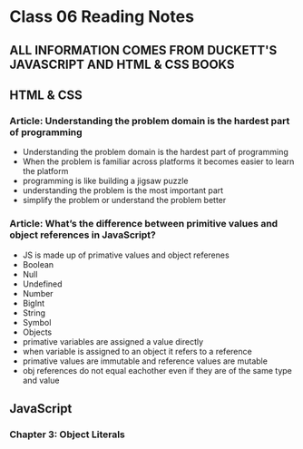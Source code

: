 # Class 06 Reading Notes

## ALL INFORMATION COMES FROM DUCKETT'S JAVASCRIPT AND HTML & CSS BOOKS

## HTML & CSS

### Article: Understanding the problem domain is the hardest part of programming

- Understanding the problem domain is the hardest part of programming
- When the problem is familiar across platforms it becomes easier to learn the platform
- programming is like building a jigsaw puzzle
- understanding the problem is the most important part
- simplify the problem or understand the problem better

### Article: What’s the difference between primitive values and object references in JavaScript?

- JS is made up of primative values and object referenes
- Boolean
- Null
- Undefined
- Number
- BigInt
- String
- Symbol
- Objects
- primative variables are assigned a value directly
- when variable is assigned to an object it refers to a reference
- primative values are immutable and reference values are mutable
- obj references do not equal eachother even if they are of the same type and value

## JavaScript

### Chapter 3: Object Literals